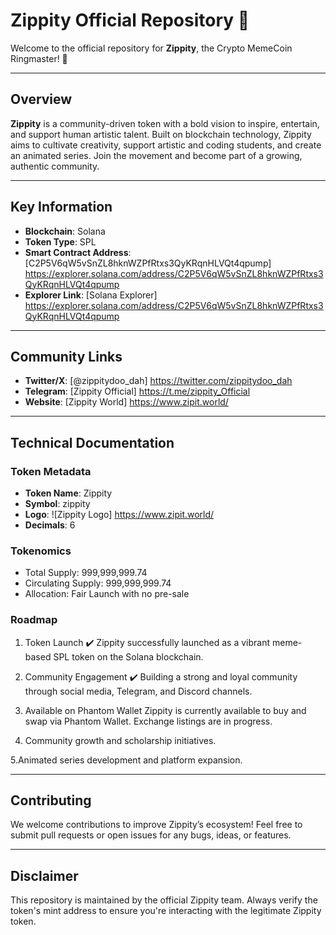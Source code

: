 # Zippity Official Repository 🎩  
Welcome to the official repository for **Zippity**, the Crypto MemeCoin Ringmaster! 🎪  

---

## Overview  
**Zippity** is a community-driven token with a bold vision to inspire, entertain, and support human artistic talent. Built on blockchain technology, Zippity aims to cultivate creativity, support artistic and coding students, and create an animated series. Join the movement and become part of a growing, authentic community.  

---

## Key Information  

- **Blockchain**: Solana  
- **Token Type**: SPL  
- **Smart Contract Address**: [C2P5V6qW5vSnZL8hknWZPfRtxs3QyKRqnHLVQt4qpump] https://explorer.solana.com/address/C2P5V6qW5vSnZL8hknWZPfRtxs3QyKRqnHLVQt4qpump
- **Explorer Link**: [Solana Explorer] https://explorer.solana.com/address/C2P5V6qW5vSnZL8hknWZPfRtxs3QyKRqnHLVQt4qpump

---

## Community Links  

- **Twitter/X**: [@zippitydoo_dah] https://twitter.com/zippitydoo_dah  
- **Telegram**: [Zippity Official]
https://t.me/zippity_Official
- **Website**: [Zippity World] https://www.zipit.world/

---

## Technical Documentation  

### Token Metadata  
- **Token Name**: Zippity  
- **Symbol**: zippity 
- **Logo**: ![Zippity Logo] https://www.zipit.world/
- **Decimals**: 6

### Tokenomics  
- Total Supply: 999,999,999.74
- Circulating Supply: 999,999,999.74
- Allocation: Fair Launch with no pre-sale 

### Roadmap  
1. Token Launch ✔️
Zippity successfully launched as a vibrant meme-based SPL token on the Solana blockchain.

2. Community Engagement ✔️
Building a strong and loyal community through social media, Telegram, and Discord channels.

3. Available on Phantom Wallet Zippity is currently available to buy and swap via Phantom Wallet. Exchange listings are in progress.

4. Community growth and scholarship initiatives.
   
5.Animated series development and platform expansion.

---

## Contributing  

We welcome contributions to improve Zippity’s ecosystem! Feel free to submit pull requests or open issues for any bugs, ideas, or features.  

---

## Disclaimer  

This repository is maintained by the official Zippity team. Always verify the token's mint address to ensure you're interacting with the legitimate Zippity token.
